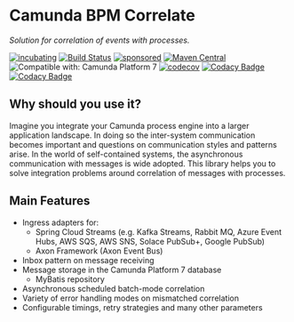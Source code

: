 # Camunda BPM Correlate

*Solution for correlation of events with processes.*

[![incubating](https://img.shields.io/badge/lifecycle-INCUBATING-orange.svg)](https://github.com/holisticon#open-source-lifecycle)
[![Build Status](https://github.com/holunda-io/camunda-bpm-correlate/workflows/Development%20branches/badge.svg)](https://github.com/holunda-io/camunda-bpm-correlate/actions)
[![sponsored](https://img.shields.io/badge/sponsoredBy-Holisticon-RED.svg)](https://holisticon.de/)
[![Maven Central](https://maven-badges.herokuapp.com/maven-central/io.holunda/camunda-bpm-correlate/badge.svg)](https://maven-badges.herokuapp.com/maven-central/io.holunda/camunda-bpm-correlate)
![Compatible with: Camunda Platform 7](https://img.shields.io/badge/Compatible%20with-Camunda%20Platform%207-26d07c)
[![codecov](https://codecov.io/gh/holunda-io/camunda-bpm-correlate/branch/develop/graph/badge.svg?token=EWjlAeLt8v)](https://codecov.io/gh/holunda-io/camunda-bpm-correlate)
[![Codacy Badge](https://app.codacy.com/project/badge/Grade/b751121e82a6432d90a8844725dc9af7)](https://www.codacy.com/gh/holunda-io/camunda-bpm-correlate/dashboard?utm_source=github.com&amp;utm_medium=referral&amp;utm_content=holunda-io/camunda-bpm-correlate&amp;utm_campaign=Badge_Grade)
[![Codacy Badge](https://app.codacy.com/project/badge/Coverage/b751121e82a6432d90a8844725dc9af7)](https://www.codacy.com/gh/holunda-io/camunda-bpm-correlate/dashboard?utm_source=github.com&utm_medium=referral&utm_content=holunda-io/camunda-bpm-correlate&utm_campaign=Badge_Coverage)

## Why should you use it?

Imagine you integrate your Camunda process engine into a larger application landscape. 
In doing so the inter-system communication becomes important and questions on 
communication styles and patterns arise. In the world of self-contained systems, 
the asynchronous communication with messages is wide adopted. This library helps 
you to solve integration problems around correlation of messages with processes.

## Main Features

* Ingress adapters for:
    * Spring Cloud Streams (e.g. Kafka Streams, Rabbit MQ, Azure Event Hubs, AWS SQS, AWS SNS, Solace PubSub+, Google PubSub)
    * Axon Framework (Axon Event Bus)
* Inbox pattern on message receiving
* Message storage in the Camunda Platform 7 database
    * MyBatis repository 
* Asynchronous scheduled batch-mode correlation
* Variety of error handling modes on mismatched correlation
* Configurable timings, retry strategies and many other parameters
